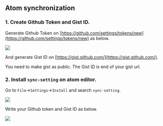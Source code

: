 ## Atom synchronization

### 1. Create Github Token and Gist ID.

Generate Github Token on [https://github.com/settings/tokens/new](https://github.com/settings/tokens/new) as below.

![](https://i.imgur.com/NZSa1cK.png)

And generate Gist ID on [https://gist.github.com/](https://gist.github.com/).

You need to make gist as public. The Gist ID is end of your gist url.

### 2. Install `sync-setting` on atom editor.

Go to `File`->`Settings`->`Install` and search `sync-setting`.

![](https://i.imgur.com/XVaAceb.gif)

Write your Github token and Gist ID as below.

![](https://i.imgur.com/3mDVhRA.png)

